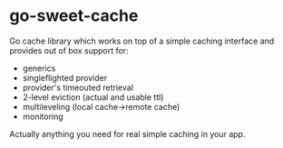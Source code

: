 # go-sweet-cache
Go cache library which works on top of a simple caching interface and provides out of box support for:
- generics
- singleflighted provider
- provider's timeouted retrieval
- 2-level eviction (actual and usable ttl)
- multileveling (local cache->remote cache)
- monitoring

Actually anything you need for real simple caching in your app.
